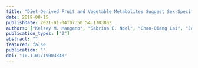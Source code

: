 ```yaml
---
title: "Diet-Derived Fruit and Vegetable Metabolites Suggest Sex-Specific Mechanisms Conferring Protection against Osteoporosis in Humans (Preprint)"
date: 2019-08-15
publishDate: 2021-01-04T07:50:54.170380Z
authors: ["Kelsey M. Mangano", "Sabrina E. Noel", "Chao-Qiang Lai", "Jacob J. Christensen", "José M. Ordovás", "Bess Dawson-Hughes", "Katherine L. Tucker", "Laurence D. Parnell"]
publication_types: ["2"]
abstract: ""
featured: false
publication: ""
doi: "10.1101/19003848"
---
```


